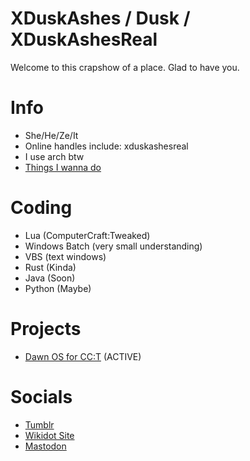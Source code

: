 # XDuskAshes / Dusk / XDuskAshesReal

Welcome to this crapshow of a place. Glad to have you.

# Info
+ She/He/Ze/It
+ Online handles include: xduskashesreal
+ I use arch btw
+ [Things I wanna do](https://github.com/XDuskAshes/XDuskAshes/blob/main/things-i-wanna-do.txt)
# Coding
+ Lua (ComputerCraft:Tweaked)
+ Windows Batch (very small understanding)
+ VBS (text windows)
+ Rust (Kinda)
+ Java (Soon)
+ Python (Maybe)
# Projects
+ [Dawn OS for CC:T](https://github.com/XDuskAshes/dawn/tree/idev) (ACTIVE)
# Socials
+ [Tumblr](https://xduskashes.tumblr.com/)
+ [Wikidot Site](http://dusks-stuff.wikidot.com/)
+ [Mastodon](https://mastodon.social/@xduskashesreal)
